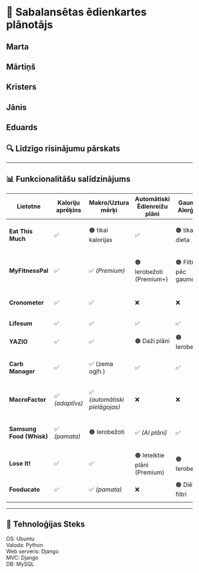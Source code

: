 # 🥗 Sabalansētas ēdienkartes plānotājs
## Marta
## Mārtiņš
## Kristers
## Jānis
## Eduards
## 🔍 Līdzīgo risinājumu pārskats

---

## 📊 Funkcionalitāšu salīdzinājums

| Lietotne | Kaloriju aprēķins |  Makro/Uztura mērķi | Automātiski Ēdienreižu plāni | Gaume / Alerģijas | Iepirkumu saraksts | Cena/budžets | Receptes datubāze | Platformas | Piezīmes |
|-----------|-------------------|--------------|--------------------|-----------------------------|--------------------|---------------|------------------|-------------|-----------|
| **Eat This Much** | ✅ | 🟠 tikai kalorijas | ✅ | 🟠 tikai dieta | 🟠 maksas versijā | 🟠 maksas versijā | ✅ | iOS / Android / Web | Spēcīga automatizācija, budžeta ievade |
| **MyFitnessPal** | ✅ | ✅ *(Premium)* | 🟠 Ierobežoti (Premium+) | 🟠 Filtri pēc gaumes | ❌ | 🟠 “Budžetam draudzīgi” ieteikumi | ✅ (kopiena) | iOS / Android / Web | Milzīga datubāze, personalizācija aug Premium līmenī |
| **Cronometer** | ✅ | ✅ | ❌ | ❌ | ❌ | ❌ | ✅ (mikroelementi) | iOS / Android / Web | Precīza mikroelementu uzskaite |
| **Lifesum** | ✅ | ✅ | ✅ | ✅ | ✅ | ❌ | ✅ | iOS / Android | Daudz diētu un recepšu |
| **YAZIO** | ✅ | ✅ | 🟠 Daži plāni | 🟠 Ierobežota | 🟠 Ierobežota | ❌ | ✅ | iOS / Android | Koncentrējas uz badošanos |
| **Carb Manager** | ✅ | ✅ (zema ogļh.) | ✅ | ✅ | ✅ | ❌ | ✅ | iOS / Android / Web | Keto fokuss, pilni ēdienreižu plāni |
| **MacroFactor** | ✅ *(adaptīvs)* | ✅ *(automātiski pielāgojas)* | ❌ | ❌ | ❌ | ❌ | ✅ | iOS / Android | Automātiski pielāgo kaloriju un makro mērķus |
| **Samsung Food (Whisk)** | ✅ *(pamata)* | 🟠 Ierobežoti | ✅ *(AI plāni)* | ✅ | ✅ | 🟠 Nav precīzu cenu, tikai veikalu saites | ✅ | iOS / Android / Web | AI plānošana un virtuves pārvaldība |
| **Lose It!** | ✅ | ✅ | 🟠 Ieteiktie plāni (Premium) | 🟠 Ierobežoti | ❌ | ❌ | ✅ | iOS / Android / Web | Liela lietotāju bāze |
| **Fooducate** | ✅ | ✅ *(pamata)* | ❌ | 🟠 Diētu filtri | ❌ | ❌ | 🟠 Kopienas receptes | iOS / Android / Web | Uzsvars uz produktu kvalitāti |


---


## 🧩 Tehnoloģijas Steks
OS: Ubuntu  
Valoda: Python  
Web serveris: Django  
MVC: Django  
DB: MySQL  
